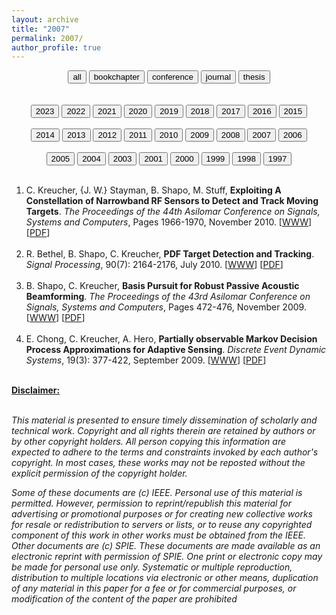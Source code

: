 ```yaml
---
layout: archive
title: "2007"
permalink: 2007/
author_profile: true
---
```


<center>
<a href="complete-bibliography.md"><button type="button" class="btn" style="outline:none"> all </button></a>
<a href="bookchapter.md"><button type="button" class="btn" style="outline:none"> bookchapter</button></a>
<a href="conference.md"><button type="button" class="btn" style="outline:none"> conference</button></a>
<a href="journal.md"><button type="button" class="btn" style="outline:none"> journal</button></a>
<a href="thesis.md"><button type="button" class="btn" style="outline:none"> thesis</button></a>
</center>
<br><br>
<center>
<a href="2023.md"><button type="button" class="btn" style="outline:none"> 2023</button></a>
<a href="2022.md"><button type="button" class="btn" style="outline:none"> 2022</button></a>
<a href="2021.md"><button type="button" class="btn" style="outline:none"> 2021</button></a>
<a href="2020.md"><button type="button" class="btn" style="outline:none"> 2020</button></a>
<a href="2019.md"><button type="button" class="btn" style="outline:none"> 2019</button></a>
<a href="2018.md"><button type="button" class="btn" style="outline:none"> 2018</button></a>
<a href="2017.md"><button type="button" class="btn" style="outline:none"> 2017</button></a>
<a href="2016.md"><button type="button" class="btn" style="outline:none"> 2016</button></a>
<a href="2015.md"><button type="button" class="btn" style="outline:none"> 2015</button></a><br><br>
<a href="2014.md"><button type="button" class="btn" style="outline:none"> 2014</button></a>
<a href="2013.md"><button type="button" class="btn" style="outline:none"> 2013</button></a>
<a href="2012.md"><button type="button" class="btn" style="outline:none"> 2012</button></a>
<a href="2011.md"><button type="button" class="btn" style="outline:none"> 2011</button></a>
<a href="2010.md"><button type="button" class="btn" style="outline:none"> 2010</button></a>
<a href="2009.md"><button type="button" class="btn" style="outline:none"> 2009</button></a>
<a href="2008.md"><button type="button" class="btn" style="outline:none"> 2008</button></a>
<a href="2007.md"><button type="button" class="btn" style="outline:none"> 2007</button></a>
<a href="2006.md"><button type="button" class="btn" style="outline:none"> 2006</button></a><br><br>
<a href="2005.md"><button type="button" class="btn" style="outline:none"> 2005</button></a>
<a href="2004.md"><button type="button" class="btn" style="outline:none"> 2004</button></a>
<a href="2003.md"><button type="button" class="btn" style="outline:none"> 2003</button></a>
<a href="2001.md"><button type="button" class="btn" style="outline:none"> 2001</button></a>
<a href="2000.md"><button type="button" class="btn" style="outline:none"> 2000</button></a>
<a href="1999.md"><button type="button" class="btn" style="outline:none"> 1999</button></a>
<a href="1998.md"><button type="button" class="btn" style="outline:none"> 1998</button></a>
<a href="1997.md"><button type="button" class="btn" style="outline:none"> 1997</button></a>
<br><br>
</center>
<ol id = "reverse_numbering">
<li>
 C. Kreucher,  {J. W.} Stayman,  B. Shapo,  M. Stuff, <b>Exploiting A Constellation of Narrowband RF Sensors to Detect and Track Moving Targets</b>. <em>The Proceedings of the 44th Asilomar Conference on Signals, Systems and Computers</em>, Pages 1966-1970, November 2010. [<a href = "http://doi.org/10.1109/ACSSC.2010.5757884">WWW</a>] [<a href="../2010Asilomar.pdf">PDF</a>]
</li>
<br>
<li>
 R. Bethel,  B. Shapo,  C. Kreucher, <b>PDF Target Detection and Tracking</b>. <em>Signal Processing</em>, 90(7): 2164-2176, July 2010. [<a href = "http://doi.org/10.1016/j.sigpro.2010.01.020">WWW</a>] [<a href="../2010SignalProcessing.pdf">PDF</a>]
</li>
<br>
<li>
 B. Shapo,  C. Kreucher, <b>Basis Pursuit for Robust Passive Acoustic Beamforming</b>. <em>The Proceedings of the 43rd Asilomar Conference on Signals, Systems and Computers</em>, Pages 472-476, November 2009. [<a href = "http://doi.org/10.1109/ACSSC.2009.5469865">WWW</a>] [<a href="../2009Asilomar.pdf">PDF</a>]
</li>
<br>
<li>
 E. Chong,  C. Kreucher,  A. Hero, <b>Partially observable Markov Decision Process Approximations for Adaptive Sensing</b>. <em>Discrete Event Dynamic Systems</em>, 19(3): 377-422, September 2009. [<a href = "http://doi.org/10.1007/s10626-009-0071-x">WWW</a>] [<a href="../2009DEDS.pdf">PDF</a>]
</li>
<br>
</ol>
<script type="text/javascript">
var reverse=document.getElementById('reverse_numbering');
reverse.style.listStyle='none';
reverse.style.textIndent='-23px';
var li=reverse.getElementsByTagName('li');
for(var i=0; i<li.length; i++){
li[i].insertBefore(document.createTextNode(li.length-i+'. '), li[i].firstChild);}
</script>
<u><b>Disclaimer:</b></u><br><br>
<p><em>
This material is presented to ensure timely dissemination of scholarly and 
        technical work. Copyright and all rights therein are retained by authors or by other copyright holders.
        All person copying this information are expected to adhere to the terms and constraints invoked by each 
        author's copyright. In most cases, these works may not be reposted without the explicit permission of 
        the copyright holder.
</em></p>
<p><em>
Some of these documents are (c) IEEE. Personal use of this material is permitted. However, 
        permission to reprint/republish this material for advertising or promotional purposes or for creating 
        new collective works for resale or redistribution to servers or lists, or to reuse any copyrighted
        component of this work in other works must be obtained from the IEEE.
Other documents are (c) SPIE. These documents are made available as an electronic reprint with 
        permission of SPIE. One print or electronic copy may be made for personal use only. Systematic or multiple 
        reproduction, distribution to multiple locations via electronic or other means, duplication of any material 
        in this paper for a fee or for commercial purposes, or modification of the content of the paper are prohibited
</em></p>
</body>
</html>